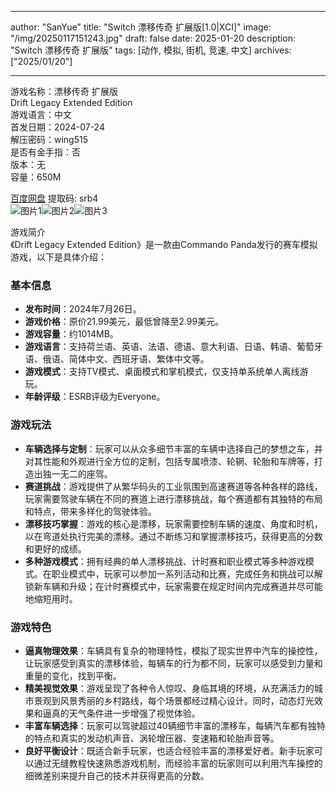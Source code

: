 
---
author: "SanYue"
title: "Switch 漂移传奇 扩展版[1.0|XCI]"
image: "/img/20250117151243.jpg"
draft: false
date: 2025-01-20
description: "Switch 漂移传奇 扩展版"
tags: [动作, 模拟, 街机, 竞速, 中文]
archives: ["2025/01/20"]

---

游戏名称：漂移传奇 扩展版   
Drift Legacy Extended Edition    
游戏语言：中文  
首发日期：2024-07-24  
解压密码：wing515  
是否有金手指：否  
版本：无   
容量：650M

[百度网盘](https://pan.baidu.com/s/1LL-F27Mddg3caYqzNf3iog) 提取码: srb4  
![图片1](/img/scrfku.jpg)![图片2](/img/scrfl0.jpg)![图片3](/img/scrfkz.jpg)  

游戏简介  
《Drift Legacy Extended Edition》是一款由Commando Panda发行的赛车模拟游戏，以下是具体介绍：

### 基本信息
- **发布时间**：2024年7月26日。
- **游戏价格**：原价21.99美元，最低曾降至2.99美元。
- **游戏容量**：约1014MB。
- **游戏语言**：支持荷兰语、英语、法语、德语、意大利语、日语、韩语、葡萄牙语、俄语、简体中文、西班牙语、繁体中文等。
- **游戏模式**：支持TV模式、桌面模式和掌机模式，仅支持单系统单人离线游玩。
- **年龄评级**：ESRB评级为Everyone。

### 游戏玩法
- **车辆选择与定制**：玩家可以从众多细节丰富的车辆中选择自己的梦想之车，并对其性能和外观进行全方位的定制，包括专属喷漆、轮辋、轮胎和车牌等，打造出独一无二的座驾。
- **赛道挑战**：游戏提供了从繁华码头的工业氛围到高速赛道等各种各样的路线，玩家需要驾驶车辆在不同的赛道上进行漂移挑战，每个赛道都有其独特的布局和特点，带来多样化的驾驶体验。
- **漂移技巧掌握**：游戏的核心是漂移，玩家需要控制车辆的速度、角度和时机，以在弯道处执行完美的漂移。通过不断练习和掌握漂移技巧，获得更高的分数和更好的成绩。
- **多种游戏模式**：拥有经典的单人漂移挑战、计时赛和职业模式等多种游戏模式。在职业模式中，玩家可以参加一系列活动和比赛，完成任务和挑战可以解锁新车辆和升级；在计时赛模式中，玩家需要在规定时间内完成赛道并尽可能地缩短用时。

### 游戏特色
- **逼真物理效果**：车辆具有复杂的物理特性，模拟了现实世界中汽车的操控性，让玩家感受到真实的漂移体验，每辆车的行为都不同，玩家可以感受到力量和重量的变化，找到平衡。
- **精美视觉效果**：游戏呈现了各种令人惊叹、身临其境的环境，从充满活力的城市景观到风景秀丽的乡村路线，每个场景都经过精心设计。同时，动态灯光效果和逼真的天气条件进一步增强了视觉体验。
- **丰富车辆选择**：玩家可以驾驶超过40辆细节丰富的漂移车，每辆汽车都有独特的特点和真实的发动机声音、涡轮增压器、变速箱和轮胎声音等。
- **良好平衡设计**：既适合新手玩家，也适合经验丰富的漂移爱好者。新手玩家可以通过无缝教程快速熟悉游戏机制，而经验丰富的玩家则可以利用汽车操控的细微差别来提升自己的技术并获得更高的分数。
